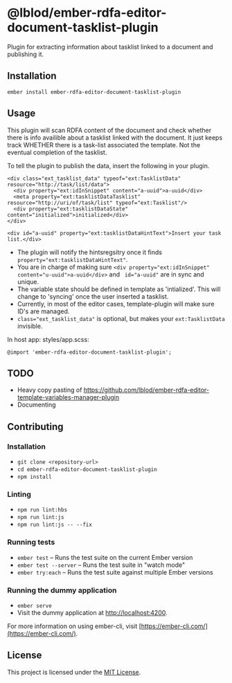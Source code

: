 @lblod/ember-rdfa-editor-document-tasklist-plugin
==============================================================================

Plugin for extracting information about tasklist linked to a document and publishing it.

Installation
------------------------------------------------------------------------------

```
ember install ember-rdfa-editor-document-tasklist-plugin
```


Usage
------------------------------------------------------------------------------
This plugin will scan RDFA content of the document and check whether there is
info availible about a tasklist linked with the document.
It just keeps track WHETHER there is a task-list associated the template.
Not the eventual completion of the tasklist.

To tell the plugin to publish the data, insert the following in your plugin.
```
<div class="ext_tasklist_data" typeof="ext:TasklistData" resource="http://task/list/data">
  <div property="ext:idInSnippet" content="a-uuid">a-uuid</div>
  <meta property="ext:tasklistDataTasklist" resource="http://uri/of/task/list" typeof="ext:Tasklist"/>
  <div property="ext:tasklistDataState" content="initialized">initialized</div>
</div>

<div id="a-uuid" property="ext:tasklistDataHintText">Insert your task list.</div>
```
* The plugin will notify the hintsregsitry once it finds `property="ext:tasklistDataHintText"`.
* You are in charge of making sure `<div property="ext:idInSnippet" content="u-uuid">a-uuid</div>` and ` id="a-uuid"` are in sync and unique.
* The variable state should be defined in template as 'intialized'. This will change to 'syncing' once the user inserted a tasklist.
* Currently, in most of the editor cases, template-plugin will make sure ID's are managed.
* `class="ext_tasklist_data"` is optional, but makes your `ext:TasklistData` invisible.

In host app:  styles/app.scss:
```
@import 'ember-rdfa-editor-document-tasklist-plugin';
```
TODO
------------------------------------------------------------------------------
* Heavy copy pasting of https://github.com/lblod/ember-rdfa-editor-template-variables-manager-plugin
* Documenting


Contributing
------------------------------------------------------------------------------

### Installation

* `git clone <repository-url>`
* `cd ember-rdfa-editor-document-tasklist-plugin`
* `npm install`

### Linting

* `npm run lint:hbs`
* `npm run lint:js`
* `npm run lint:js -- --fix`

### Running tests

* `ember test` – Runs the test suite on the current Ember version
* `ember test --server` – Runs the test suite in "watch mode"
* `ember try:each` – Runs the test suite against multiple Ember versions

### Running the dummy application

* `ember serve`
* Visit the dummy application at [http://localhost:4200](http://localhost:4200).

For more information on using ember-cli, visit [https://ember-cli.com/](https://ember-cli.com/).

License
------------------------------------------------------------------------------

This project is licensed under the [MIT License](LICENSE.md).
